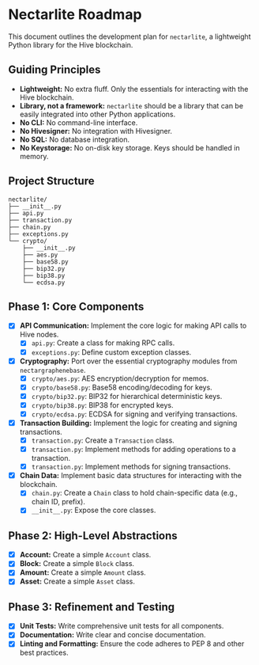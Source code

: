 # Nectarlite Roadmap

This document outlines the development plan for `nectarlite`, a lightweight Python library for the Hive blockchain.

## Guiding Principles

- **Lightweight:** No extra fluff. Only the essentials for interacting with the Hive blockchain.
- **Library, not a framework:** `nectarlite` should be a library that can be easily integrated into other Python applications.
- **No CLI:** No command-line interface.
- **No Hivesigner:** No integration with Hivesigner.
- **No SQL:** No database integration.
- **No Keystorage:** No on-disk key storage. Keys should be handled in memory.

## Project Structure

```
nectarlite/
├── __init__.py
├── api.py
├── transaction.py
├── chain.py
├── exceptions.py
└── crypto/
    ├── __init__.py
    ├── aes.py
    ├── base58.py
    ├── bip32.py
    ├── bip38.py
    └── ecdsa.py
```

## Phase 1: Core Components

- [x] **API Communication:** Implement the core logic for making API calls to Hive nodes.
  - [x] `api.py`: Create a class for making RPC calls.
  - [x] `exceptions.py`: Define custom exception classes.
- [x] **Cryptography:** Port over the essential cryptography modules from `nectargraphenebase`.
  - [x] `crypto/aes.py`: AES encryption/decryption for memos.
  - [x] `crypto/base58.py`: Base58 encoding/decoding for keys.
  - [x] `crypto/bip32.py`: BIP32 for hierarchical deterministic keys.
  - [x] `crypto/bip38.py`: BIP38 for encrypted keys.
  - [x] `crypto/ecdsa.py`: ECDSA for signing and verifying transactions.
- [x] **Transaction Building:** Implement the logic for creating and signing transactions.
  - [x] `transaction.py`: Create a `Transaction` class.
  - [x] `transaction.py`: Implement methods for adding operations to a transaction.
  - [x] `transaction.py`: Implement methods for signing transactions.
- [x] **Chain Data:** Implement basic data structures for interacting with the blockchain.
  - [x] `chain.py`: Create a `Chain` class to hold chain-specific data (e.g., chain ID, prefix).
  - [x] `__init__.py`: Expose the core classes.

## Phase 2: High-Level Abstractions

- [x] **Account:** Create a simple `Account` class.
- [x] **Block:** Create a simple `Block` class.
- [x] **Amount:** Create a simple `Amount` class.
- [x] **Asset:** Create a simple `Asset` class.

## Phase 3: Refinement and Testing

- [x] **Unit Tests:** Write comprehensive unit tests for all components.
- [x] **Documentation:** Write clear and concise documentation.
- [x] **Linting and Formatting:** Ensure the code adheres to PEP 8 and other best practices.
